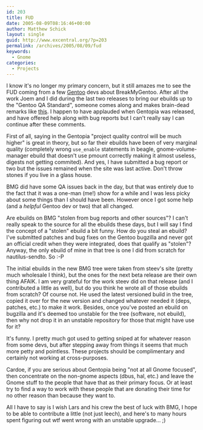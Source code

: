```yaml
---
id: 203
title: FUD
date: 2005-08-09T08:16:46+00:00
author: Matthew Schick
layout: single
guid: http://www.excentral.org/?p=203
permalink: /archives/2005/08/09/fud
keywords:
  - Gnome
categories:
  - Projects
---
```

I know it's no longer my primary concern, but it still amazes me to see the FUD coming from a few <a href="http://www.gentoo.org">Gentoo</a> devs about BreakMyGentoo.  After all the work Joem and I did during the last two releases to bring our ebuilds up to the "Gentoo QA Standard", someone comes along and makes brain-dead remarks like <a href="http://www.cardoe.com/archives/2005/08/06/gentopia-strikes-back/#comments">this</a>.  I happen to have applauded when Gentopia was released, and have offered help along with bug reports but I can't really say I can continue after these comments.<br />

First of all, saying in the Gentopia "project quality control will be much higher" is great in theory, but so far their ebuilds have been of very marginal quality (completely wrong `use_enable` statements in beagle, gnome-volume-manager ebuild that doesn't use pmount correctly making it almost useless, digests not getting commited).  And yes, I have submitted a bug report or two but the issues remained when the site was last active.  Don't throw stones if you live in a glass house.<br />

BMG did have some QA issues back in the day, but that was entirely due to the fact that it was a one-man (me!) show for a while and I was less picky about some things than I should have been.  However once I got some help (and a <em>helpful</em> Gentoo dev or two) that all changed.<br />

Are ebuilds on BMG "stolen from bug reports and other sources"?  I can't really speak to the source for all the ebuilds these days, but I will say I find the concept of a "stolen" ebuild a bit funny.  How do you steal an ebuild?  I've submitted patches and bug fixes on the Gentoo bugzilla and never got an official credit when they were integrated, does that qualify as "stolen"?  Anyway, the only ebuild of mine in that tree is one I did from scratch for nautilus-sendto.  So :-P<br />

The initial ebuilds in the new BMG tree were taken from steev's site (pretty much wholesale I think), but the ones for the next beta release are their own thing AFAIK.  I am very grateful for the work steev did on that release (and I contributed a little as well), but do you think he wrote all of those ebuilds from scratch?  Of course not.  He used the latest versioned build in the tree, copied it over for the new version and changed whatever needed it (deps, patches, etc.) to make it work.  Besides, once you've posted an ebuild on bugzilla and it's deemed too unstable for the tree (software, not ebuild), then why not drop it in an unstable repository for those that might have use for it?<br />

It's funny. I pretty much got used to getting sniped at for whatever reason from some devs, but after stepping away from things it seems that much more petty and pointless.  These projects should be complimentary and certainly not working at cross-purposes. <br />

Cardoe, if you are serious about Gentopia being "not at all Gnome focused", then concentrate on the non-gnome aspects (dbus, hal, etc.) and leave the Gnome stuff to the people that have that as their primary focus.  Or at least try to find a way to work with these people that are donating their time for no other reason than because they want to.<br />

All I have to say is I wish Lars and his crew the best of luck with BMG, I hope to be able to contribute a little (not just leech), and here's to many hours spent figuring out wtf went wrong with an unstable upgrade... ;)